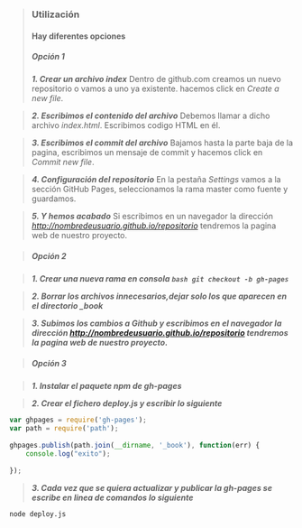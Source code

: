 > ###  Utilización
> #### Hay diferentes opciones
> ##### Opción 1
> ***1. Crear un archivo index***
    Dentro de github.com creamos  un nuevo repositorio o vamos a uno ya existente. hacemos click en *Create a new file*. 

> ***2. Escribimos el contenido del archivo***
    Debemos llamar a dicho archivo *index.html*. Escribimos codigo HTML en él.

> ***3. Escribimos el commit del archivo***
    Bajamos hasta la parte baja de la pagina, escribimos un mensaje de commit y hacemos click en *Commit new file*.

> ***4. Configuración del repositorio***
    En la pestaña *Settings* vamos a la sección GitHub Pages, seleccionamos la rama master como fuente y guardamos.

> ***5. Y hemos acabado***
    Si escribimos en un navegador  la dirección *http://nombredeusuario.github.io/repositorio* tendremos la pagina web de nuestro proyecto.
  
> ##### Opción 2

> ***1. Crear una nueva rama en consola ```bash git checkout -b gh-pages```*** 

> ***2. Borrar los archivos innecesarios,dejar solo los que aparecen en el directorio  _book***

> ***3. Subimos los cambios a Github y escribimos en el navegador la dirección *http://nombredeusuario.github.io/repositorio* tendremos la pagina web de nuestro proyecto.***

> ##### Opción 3

> ***1. Instalar el paquete npm de gh-pages***

> ***2. Crear el fichero deploy.js y escribir lo siguiente***

```javascript
var ghpages = require('gh-pages');
var path = require('path');
 
ghpages.publish(path.join(__dirname, '_book'), function(err) { 
    console.log("exito"); 
    
});

```
> ***3. Cada vez que se quiera actualizar y publicar la gh-pages se escribe en linea
de comandos lo siguiente***

```bash 
node deploy.js

```
